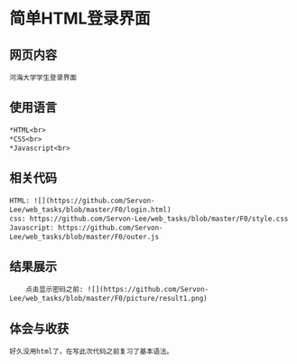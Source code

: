 简单HTML登录界面
====
网页内容
----
    河海大学学生登录界面
使用语言
----
    *HTML<br>
    *CSS<br>
    *Javascript<br>
相关代码
----
    HTML: ![](https://github.com/Servon-Lee/web_tasks/blob/master/F0/login.html)
    css: https://github.com/Servon-Lee/web_tasks/blob/master/F0/style.css
    Javascript: https://github.com/Servon-Lee/web_tasks/blob/master/F0/outer.js
结果展示
----
        点击显示密码之前: ![](https://github.com/Servon-Lee/web_tasks/blob/master/F0/picture/result1.png)
体会与收获
----
    好久没用html了，在写此次代码之前复习了基本语法。
